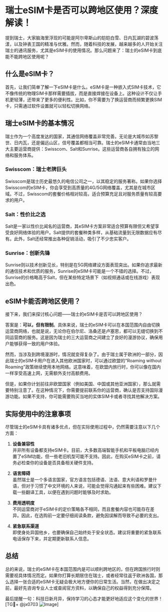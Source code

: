 # 瑞士eSIM卡是否可以跨地区使用？深度解读！

提到瑞士，大家脑海里浮现的可能是阿尔卑斯山的皑皑白雪、日内瓦湖的碧波荡漾，以及钟表王国的精准与优雅。然而，随着科技的发展，越来越多的人开始关注瑞士的通讯服务，尤其是eSIM卡的使用情况。那么问题来了：瑞士的eSIM卡到底能不能跨地区使用呢？

## 什么是eSIM卡？

首先，让我们简单了解一下eSIM卡是什么。eSIM卡是一种嵌入式SIM卡技术，它不像传统的物理SIM卡那样需要插拔，而是直接焊接在设备上。这种设计不仅让手机更轻薄，还带来了更多的便利性。比如，你不需要为了换运营商而频繁更换SIM卡，只需通过软件设置就可以轻松切换网络。

## 瑞士eSIM卡的基本情况

瑞士作为一个高度发达的国家，其通信网络覆盖非常完善。无论是大城市如苏黎世、日内瓦，还是偏远山区，信号覆盖都相当可靠。瑞士的eSIM卡通常由当地三大主要运营商提供：Swisscom、Salt和Sunrise。这些运营商各自拥有独立的网络和服务体系。

### Swisscom：瑞士老牌巨头
Swisscom是瑞士历史最悠久的电信公司之一，以其稳定的服务著称。如果你选择Swisscom的eSIM卡，你会享受到高质量的4G/5G网络覆盖，尤其是在城市区域。不过，Swisscom的套餐价格相对较高，适合预算充足且对服务质量有较高要求的用户。

### Salt：性价比之选
Salt是一家以性价比闻名的运营商，其eSIM卡方案非常适合预算有限但又希望享受良好网络体验的用户。Salt提供的套餐种类多样，从基础流量到无限数据应有尽有。此外，Salt还经常推出各种促销活动，吸引了不少忠实客户。

### Sunrise：创新先锋
Sunrise则以技术创新见长，特别是在5G网络建设方面表现突出。如果你追求最新的通信技术和优质的服务，Sunrise的eSIM卡可能是一个不错的选择。不过，Sunrise的价格略高于Salt，但在某些特定场景下（如视频通话或在线游戏）表现出色。

## eSIM卡能否跨地区使用？

接下来，我们来探讨核心问题——瑞士的eSIM卡是否可以跨地区使用？

答案是：**可以，但有限制**。具体来说，瑞士的eSIM卡可以在本国范围内自由切换运营商网络，也就是说，无论你在伯尔尼、洛桑还是卢塞恩，都可以无缝切换到不同运营商的服务。这是因为瑞士的三大运营商之间建立了良好的漫游协议，确保用户能够获得一致的用户体验。

然而，当涉及到跨境漫游时，情况就变得复杂了。由于瑞士属于欧洲的一部分，因此瑞士的eSIM卡用户在进入其他欧洲国家时，可以通过欧盟的“Roaming without Roaming”政策继续使用本地网络。这意味着，在欧盟内旅行时，你可以像在国内一样享受高速上网，无需额外支付高额费用。

但是，如果你计划前往非欧盟国家（例如美国、中国或其他亚洲国家），那么就需要特别注意了。在这种情况下，你需要提前联系你的运营商，确认是否支持国际漫游功能。如果不支持，你可能需要购买当地的实体SIM卡或者寻找其他解决方案。

## 实际使用中的注意事项

尽管瑞士的eSIM卡具有诸多优点，但在实际使用过程中，仍然需要注意以下几个方面：

1. **设备兼容性**  
并非所有设备都支持eSIM卡。目前，大多数高端智能手机和平板电脑已经内置了eSIM功能，但一些老旧机型可能不支持。因此，在购买eSIM卡之前，请务必检查你的设备是否具备相关硬件支持。

2. **语言障碍**  
虽然瑞士是一个多语言国家，官方语言包括德语、法语、意大利语和罗曼什语，但对于习惯了中文环境的人来说，可能会觉得沟通起来有些困难。建议下载一些翻译工具，以便在遇到问题时能够及时求助。

3. **费用透明度**  
不同运营商对于eSIM卡的定价策略各不相同，而且套餐内容也可能存在差异。因此，在选购前一定要仔细阅读条款，避免因误解而导致不必要的支出。

4. **紧急联系渠道**  
即使身处异国他乡，也要确保自己始终处于安全状态。建议将重要的紧急联系电话保存下来，并定期更新联系人信息。

## 总结

总的来说，瑞士的eSIM卡在本国范围内是可以顺利跨地区的，但在跨国旅行时则需要视具体情况而定。如果你打算长期居住在瑞士，或者经常往返于欧洲各国，那么选择一张合适的eSIM卡无疑会极大地方便你的日常生活。当然，在做出决定之前，最好先咨询专业人士或查阅官方资料，以确保自己的权益得到充分保障。

最后提醒一句：科技日新月异，保持学习的心态才能更好地适应这个变化的世界！[TG💪+ @jx0703 ![Image](https://github.com/user-attachments/assets/dbca1d08-cadb-493c-b0ec-ad6f7a83f270)]
